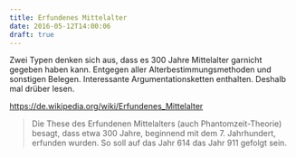 ```yaml
---
title: Erfundenes Mittelalter
date: 2016-05-12T14:00:06
draft: true
---
```


Zwei Typen denken sich aus, dass es 300 Jahre Mittelalter garnicht gegeben
haben kann. Entgegen aller Alterbestimmungsmethoden und sonstigen Belegen.
Interessante Argumentationsketten enthalten. Deshalb mal drüber lesen.

https://de.wikipedia.org/wiki/Erfundenes_Mittelalter

> Die These des Erfundenen Mittelalters (auch Phantomzeit-Theorie) besagt,
> dass etwa 300 Jahre, beginnend mit dem 7. Jahrhundert, erfunden wurden. So
> soll auf das Jahr 614 das Jahr 911 gefolgt sein.
